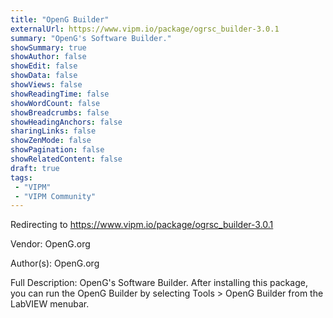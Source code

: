 ```yaml
---
title: "OpenG Builder"
externalUrl: https://www.vipm.io/package/ogrsc_builder-3.0.1
summary: "OpenG's Software Builder."
showSummary: true
showAuthor: false
showEdit: false
showData: false
showViews: false
showReadingTime: false
showWordCount: false
showBreadcrumbs: false
showHeadingAnchors: false
sharingLinks: false
showZenMode: false
showPagination: false
showRelatedContent: false
draft: true
tags:
 - "VIPM"
 - "VIPM Community"
---
```


Redirecting to https://www.vipm.io/package/ogrsc_builder-3.0.1

Vendor: OpenG.org

Author(s): OpenG.org
 
Full Description:
OpenG's Software Builder.  After installing this package, you can run the OpenG Builder by selecting Tools > OpenG Builder from the LabVIEW menubar.